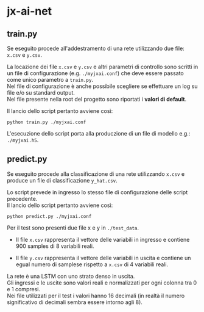 # jx-ai-net

## train.py

Se eseguito procede all'addestramento di una rete utilizzando due file: `x.csv` e `y.csv`.

La locazione dei file `x.csv` e `y.csv` e altri parametri di controllo sono scritti in un file di configurazione (e.g. `./myjxai.conf`) che deve essere passato come unico parametro a `train.py`.  
Nel file di configurazione è anche possibile scegliere se effettuare un log su file e/o su standard output.  
Nel file presente nella root del progetto sono riportati i **valori di default**.

Il lancio dello script pertanto avviene così:

`python train.py ./myjxai.conf`

L'esecuzione dello script porta alla produczione di un file di modello e.g.: `./myjxai.h5`.

## predict.py

Se eseguito procede alla classificazione di una rete utilizzando `x.csv` e produce un file di classificazione `y_hat.csv`.

Lo script prevede in ingresso lo stesso file di configurazione delle script precedente.  
Il lancio dello script pertanto avviene così:

`python predict.py ./myjxai.conf`

Per il test sono presenti due file x e y in `./test_data`.  

- Il file `x.csv` rappresenta il vettore delle variabili in ingresso e contiene 900 samples di 8 variabili reali.

- Il file `y.csv` rappresenta il vettore delle variabili in uscita e contiene un egual numero di samplese rispetto a `x.csv` di 4 variabili reali.

La rete è una LSTM con uno strato denso in uscita.  
Gli ingressi e le uscite sono valori reali e normalizzati per ogni colonna tra 0 e 1 compresi.  
Nei file utilizzati per il test i valori hanno 16 decimali (in realtà il numero significativo di decimali sembra essere intorno agli 8).
